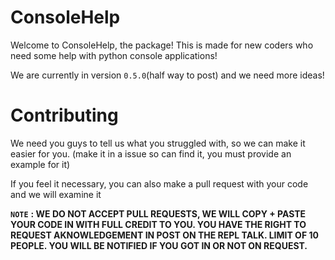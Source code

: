 # ConsoleHelp

Welcome to ConsoleHelp, the package! This is made for new coders who need some help with python console applications!

We are currently in version `0.5.0`(half way to post) and we need more ideas! 

# Contributing

We need you guys to tell us what you struggled with, so we can make it easier for you. (make it in a issue so can find it, you must provide an example for it)

If you feel it necessary, you can also make a pull request with your code and we will examine it

**`NOTE`** **: WE DO NOT ACCEPT PULL REQUESTS, WE WILL COPY + PASTE YOUR CODE IN WITH FULL CREDIT TO YOU. YOU HAVE THE RIGHT TO REQUEST AKNOWLEDGEMENT IN POST ON THE REPL TALK. LIMIT OF 10 PEOPLE. YOU WILL BE NOTIFIED IF YOU GOT IN OR NOT ON REQUEST.**
